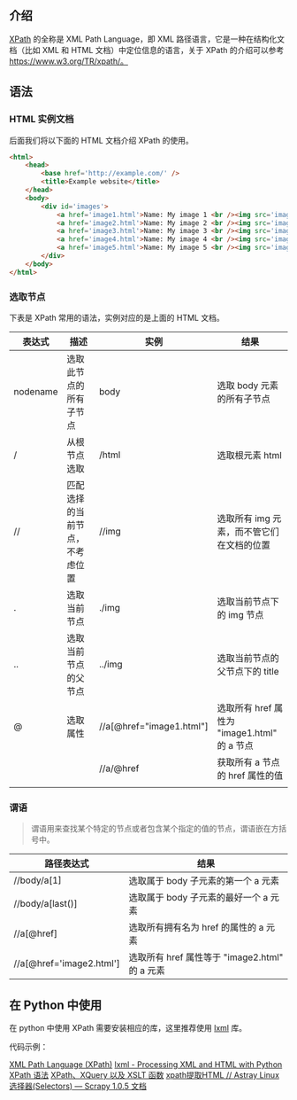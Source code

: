 

## 介绍

[XPath](https://www.w3.org/TR/xpath/) 的全称是 XML Path Language，即 XML 路径语言，它是一种在结构化文档（比如 XML 和 HTML 文档）中定位信息的语言，关于 XPath 的介绍可以参考 https://www.w3.org/TR/xpath/。

## 语法

### HTML 实例文档

后面我们将以下面的 HTML 文档介绍 XPath 的使用。

```html
<html>
    <head>
        <base href='http://example.com/' />
        <title>Example website</title>
    </head>
    <body>
        <div id='images'>
            <a href='image1.html'>Name: My image 1 <br /><img src='image1_thumb.jpg' /></a>
            <a href='image2.html'>Name: My image 2 <br /><img src='image2_thumb.jpg' /></a>
            <a href='image3.html'>Name: My image 3 <br /><img src='image3_thumb.jpg' /></a>
            <a href='image4.html'>Name: My image 4 <br /><img src='image4_thumb.jpg' /></a>
            <a href='image5.html'>Name: My image 5 <br /><img src='image5_thumb.jpg' /></a>
        </div>
    </body>
</html>
```

### 选取节点

下表是 XPath 常用的语法，实例对应的是上面的 HTML 文档。

|  表达式  |              描述              |           实例           |                     结果                     |
|----------|--------------------------------|--------------------------|----------------------------------------------|
| nodename | 选取此节点的所有子节点         | body                     | 选取 body 元素的所有子节点                   |
| /        | 从根节点选取                   | /html                    | 选取根元素 html                              |
| //       | 匹配选择的当前节点，不考虑位置 | //img                    | 选取所有 img 元素，而不管它们在文档的位置    |
| .        | 选取当前节点                   | ./img                    | 选取当前节点下的 img 节点                    |
| ..       | 选取当前节点的父节点           | ../img                   | 选取当前节点的父节点下的 title               |
| @        | 选取属性                       | //a[@href="image1.html"] | 选取所有 href 属性为 "image1.html" 的 a 节点 |
|          |                                | //a/@href                | 获取所有 a 节点的 href 属性的值              |
|          |                                |                          |                                              |

### 谓语

> 谓语用来查找某个特定的节点或者包含某个指定的值的节点，谓语嵌在方括号中。

|        路径表达式        |                      结果                      |
|--------------------------|------------------------------------------------|
| //body/a[1]              | 选取属于 body 子元素的第一个 a 元素            |
| //body/a[last()]         | 选取属于 body 子元素的最好一个 a 元素          |
| //a[@href]               | 选取所有拥有名为 href 的属性的 a 元素          |
| //a[@href='image2.html'] | 选取所有 href 属性等于 "image2.html" 的 a 元素 |


## 在 Python 中使用

在 python 中使用 XPath 需要安装相应的库，这里推荐使用 [lxml]((http://lxml.de/)) 库。

代码示例：







[XML Path Language (XPath)](https://www.w3.org/TR/xpath/)
[lxml - Processing XML and HTML with Python](http://lxml.de/)
[XPath 语法](http://www.w3school.com.cn/xpath/xpath_syntax.asp)
[XPath、XQuery 以及 XSLT 函数](http://www.w3school.com.cn/xpath/xpath_functions.asp)
[xpath提取HTML // Astray Linux](http://astraylinux.com/2014/08/21/server-xpath-pick-html/)
[选择器(Selectors) — Scrapy 1.0.5 文档](http://scrapy-chs.readthedocs.io/zh_CN/1.0/topics/selectors.html)





